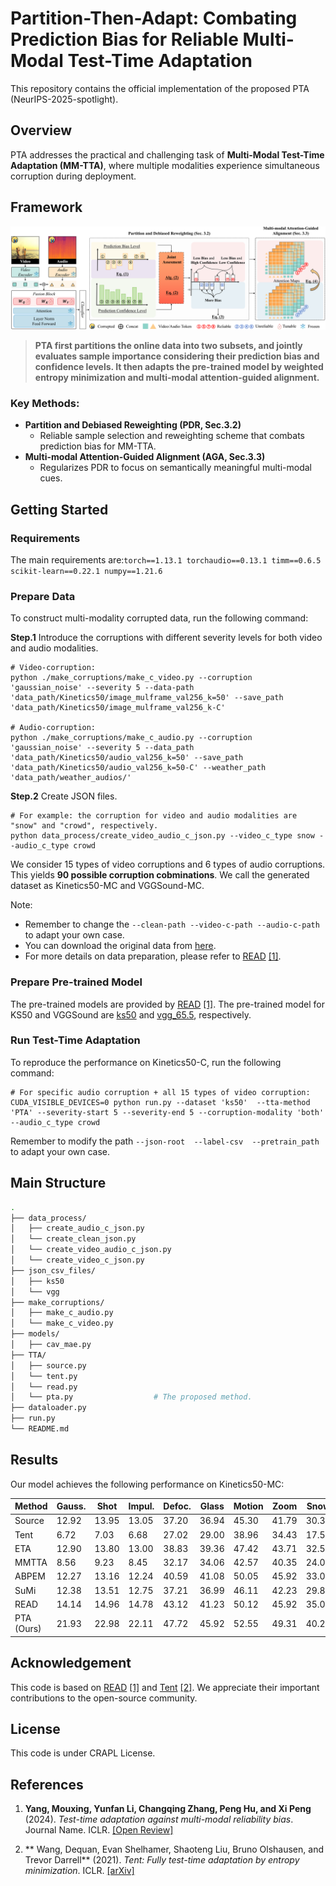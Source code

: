 # Partition-Then-Adapt: Combating Prediction Bias for Reliable Multi-Modal Test-Time Adaptation
This repository contains the official implementation of the proposed PTA (NeurIPS-2025-spotlight).
## Overview
PTA addresses the practical and challenging task of **Multi-Modal Test-Time Adaptation (MM-TTA)**, where multiple modalities experience simultaneous corruption during deployment.
## Framework
[![Framework Overview](Framework.png)](Framework.png)
> **PTA first partitions the online data into two subsets, and jointly evaluates sample importance considering their prediction bias and confidence levels. It then adapts the pre-trained model by weighted entropy minimization and multi-modal attention-guided alignment.**
### Key Methods:
- **Partition and Debiased Reweighting (PDR, Sec.3.2)**
  - Reliable sample selection and reweighting scheme that combats prediction bias for MM-TTA.
- **Multi-modal Attention-Guided Alignment (AGA, Sec.3.3)**
  - Regularizes PDR to focus on semantically meaningful multi-modal cues.


## Getting Started


### Requirements
The main requirements are:```torch==1.13.1
torchaudio==0.13.1
timm==0.6.5
scikit-learn==0.22.1
numpy==1.21.6```


### Prepare Data
To construct multi-modality corrupted data, run the following command:

**Step.1**
Introduce the corruptions with different severity levels for both video and audio modalities.
```
# Video-corruption:
python ./make_corruptions/make_c_video.py --corruption 'gaussian_noise' --severity 5 --data-path 'data_path/Kinetics50/image_mulframe_val256_k=50' --save_path 'data_path/Kinetics50/image_mulframe_val256_k-C'

# Audio-corruption:
python ./make_corruptions/make_c_audio.py --corruption 'gaussian_noise' --severity 5 --data_path 'data_path/Kinetics50/audio_val256_k=50' --save_path 'data_path/Kinetics50/audio_val256_k=50-C' --weather_path 'data_path/weather_audios/'
```
**Step.2**
Create JSON files.
```
# For example: the corruption for video and audio modalities are "snow" and "crowd", respectively.
python data_process/create_video_audio_c_json.py --video_c_type snow --audio_c_type crowd 
```
We consider 15 types of video corruptions and 6 types of audio corruptions. This yields **90 possible corruption cobminations**. We call the generated dataset as Kinetics50-MC and VGGSound-MC.

Note:
  
  - Remember to change the ```--clean-path --video-c-path --audio-c-path``` to adapt your own case.
  - You can download the original data from [here](https://drive.google.com/drive/folders/1SWkNwTqI08xbNJgz-YU2TwWHPn5Q4z5b).
  - For more details on data preparation, please refer to [READ](https://github.com/XLearning-SCU/2024-ICLR-READ) [[1]](#ref1).

### Prepare Pre-trained Model
The pre-trained models are provided by [READ](https://github.com/XLearning-SCU/2024-ICLR-READ) [[1]](#ref1).
The pre-trained model for KS50 and VGGSound are [ks50](https://drive.google.com/file/d/1m38uCAfwL--RP6rWtOvGee4i2SfAzbjl/view?usp=sharing) and [vgg_65.5](https://www.dropbox.com/s/dl/f4wrbxv2unewss9/vgg_65.5.pth), respectively.

### Run Test-Time Adaptation
To reproduce the performance on Kinetics50-C, run the following command:
```eval
# For specific audio corruption + all 15 types of video corruption:
CUDA_VISIBLE_DEVICES=0 python run.py --dataset 'ks50'  --tta-method 'PTA' --severity-start 5 --severity-end 5 --corruption-modality 'both' --audio_c_type crowd
```
Remember to modify the path ```--json-root  --label-csv  --pretrain_path ``` to adapt your own case.

## Main Structure

```bash
.
├── data_process/              
│   ├── create_audio_c_json.py        
│   └── create_clean_json.py
│   └── create_video_audio_c_json.py
│   └── create_video_c_json.py    
├── json_csv_files/                 
│   ├── ks50     
│   └── vgg    
├── make_corruptions/                
│   ├── make_c_audio.py        
│   └── make_c_video.py        
├── models/               
│   ├── cav_mae.py
├── TTA/              
│   ├── source.py        
│   └── tent.py
│   └── read.py
│   └── pta.py                  # The proposed method.   
├── dataloader.py
├── run.py     
└── README.md             
```



## Results

Our model achieves the following performance on Kinetics50-MC:


| Method             | Gauss. | Shot | Impul. | Defoc. | Glass | Motion | Zoom | Snow | Frost | Fog | Brit. | Contr. | Elastic | Pixel | JPEG | Avg. | 
| ------------------ |--------|------|--------| -------|-------|--------|------|------|-------|-----|-------|--------|---------|-------|------|------|
| Source             |12.92	| 13.95	| 13.05	| 37.20	| 36.94	| 45.30	| 41.79	| 30.36	| 31.88	| 20.47	| 55.29	| 18.28	| 42.30	| 38.90	| 37.77	| 31.76|
| Tent               |6.72	| 7.03	| 6.68	| 27.02	| 29.00	| 38.96	| 34.43	| 17.50	| 22.22	| 8.30	| 53.42	| 9.95	| 36.02	| 28.71	| 29.79	| 23.72|
| ETA                |12.90	| 13.80	| 13.00	| 38.83	| 39.36	| 47.42	| 43.71	| 32.50	| 33.13	| 19.90	| 57.13	| 18.07	| 44.39	| 41.48	| 39.73	| 33.02|
| MMTTA              |8.56	| 9.23	| 8.45	| 32.17	| 34.06	| 42.57	| 40.35	| 24.06	| 28.02	| 11.62	| 55.53	| 12.88	| 40.93	| 35.96	| 35.17	| 27.97|
| ABPEM              |12.27	| 13.16	| 12.24	| 40.59	| 41.08	| 50.05	| 45.92	| 33.02	| 37.21	| 19.19	| 58.41	| 20.02	| 46.25	| 40.72	| 38.55	| 33.91|
| SuMi               |12.38	| 13.51	| 12.75	| 37.21	| 36.99	| 46.11	| 42.23	| 29.80	| 31.56	| 19.10	| 55.76	| 17.92	| 41.90	| 37.78	| 36.55	| 31.44|
| READ               |14.14	| 14.96	| 14.78	| 43.12	| 41.23	| 50.12	| 45.92	| 35.06	| 37.20	| 26.28	| 58.58	| 22.09	| 46.39	| 42.97	| 38.20	| 35.40|
| PTA (Ours)         |21.93	| 22.98	| 22.11 | 47.72	| 45.92 |	52.55 |	49.31 |	40.25 | 43.57	| 39.66 | 59.99 | 27.32 | 50.35	| 50.86 | 47.59	| 41.47|

## Acknowledgement
This code is based on [READ](https://github.com/XLearning-SCU/2024-ICLR-READ?tab=readme-ov-file) [[1]](#ref1) and [Tent](https://github.com/DequanWang/tent) [[2]](#ref2).
We appreciate their important contributions to the open-source community.

## License
This code is under CRAPL License.

## References
1. <a name="ref1">**Yang, Mouxing, Yunfan Li, Changqing Zhang, Peng Hu, and Xi Peng** (2024). *Test-time adaptation against multi-modal reliability bias*. Journal Name. ICLR.
   [[Open Review]](https://openreview.net/pdf?id=TPZRq4FALB)
   
3. <a name="ref2">** Wang, Dequan, Evan Shelhamer, Shaoteng Liu, Bruno Olshausen, and Trevor Darrell** (2021). *Tent: Fully test-time adaptation by entropy minimization*. ICLR. 
   [[arXiv]](https://arxiv.org/pdf/2006.10726)  





